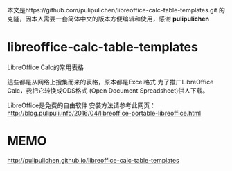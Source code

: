 本文是https://github.com/pulipulichen/libreoffice-calc-table-templates.git 的克隆，因本人需要一套简体中文的版本方便编辑和使用，感谢
**pulipulichen**

# libreoffice-calc-table-templates
LibreOffice Calc的常用表格

這些都是从网络上搜集而来的表格，原本都是Excel格式
为了推广LibreOffice Calc，我把它转换成ODS格式 (Open Document Spreadsheet)供人下载。

LibreOffice是免费的自由软件
安裝方法请参考此网页：http://blog.pulipuli.info/2016/04/libreoffice-portable-libreoffice.html

# MEMO
http://pulipulichen.github.io/libreoffice-calc-table-templates
